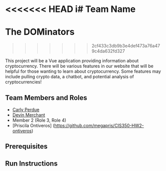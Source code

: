 <<<<<<< HEAD
i# Team Name
=======
# The DOMinators
>>>>>>> 2cf433c3db9b3e4def473a76a479c4da632fd327

This project will be a Vue application providing information about cryptocurrency. There will be various features in our website that will be helpful for those wanting to learn about cryptocurrency. Some features may include pulling crypto data, a chatbot, and potential analysis of cryptocurrencies!

## Team Members and Roles

* [Carly Perdue](https://github.com/caperdue/CIS350-HW2-Perdue)
* [Devin Merchant](https://github.com/mDevinn/CIS350-HW2-Merchant)
* Member 2 (Role 3, Role 4)
* [Priscila Ontiveros] (https://github.com/megapris/CIS350-HW2-ontiveros)
## Prerequisites

## Run Instructions
